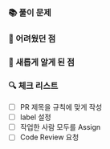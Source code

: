 ### 📚 풀이 문제

### 🔏 어려웠던 점

### 📒 새롭게 알게 된 점

### 🔍 체크 리스트

- [ ] PR 제목을 규칙에 맞게 작성
- [ ] label 설정
- [ ] 작업한 사람 모두를 Assign
- [ ] Code Review 요청
